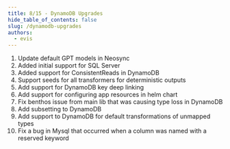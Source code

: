 ```yaml
---
title: 8/15 - DynamoDB Upgrades
hide_table_of_contents: false
slug: /dynamodb-upgrades
authors:
  - evis
---
```


1. Update default GPT models in Neosync
2. Added initial support for SQL Server
3. Added support for ConsistentReads in DynamoDB
4. Support seeds for all transformers for deterministic outputs
5. Add support for DynamoDB key deep linking
6. Add support for configuring app resources in helm chart
7. Fix benthos issue from main lib that was causing type loss in DynamoDB
8. Add subsetting to DynamoDB
9. Add support to DynamoDB for default transformations of unmapped types
10. Fix a bug in Mysql that occurred when a column was named with a reserved keyword

